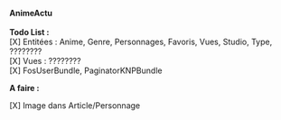 **AnimeActu**<br><br>
__Todo List :__<br>
[X] Entitées : Anime, Genre, Personnages, Favoris, Vues, Studio, Type, ???????? <br>
[X] Vues : ????????<br>
[X] FosUserBundle, PaginatorKNPBundle <br>

__A faire :__<br>

[X] Image dans Article/Personnage
